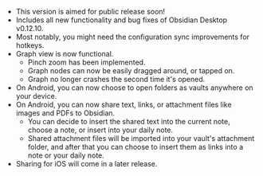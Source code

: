 - This version is aimed for public release soon!
- Includes all new functionality and bug fixes of Obsidian Desktop v0.12.10.
- Most notably, you might need the configuration sync improvements for hotkeys.
- Graph view is now functional.
	- Pinch zoom has been implemented.
	- Graph nodes can now be easily dragged around, or tapped on.
	- Graph no longer crashes the second time it's opened.
- On Android, you can now choose to open folders as vaults anywhere on your device.
- On Android, you can now share text, links, or attachment files like images and PDFs to Obsidian.
	- You can decide to insert the shared text into the current note, choose a note, or insert into your daily note.
	- Shared attachment files will be imported into your vault's attachment folder, and after that you can choose to insert them as links into a note or your daily note.
- Sharing for iOS will come in a later release.
